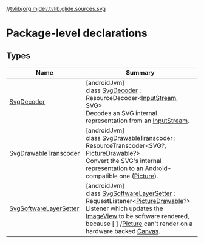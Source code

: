 //[tvlib](../../index.md)/[org.mjdev.tvlib.glide.sources.svg](index.md)

# Package-level declarations

## Types

| Name | Summary |
|---|---|
| [SvgDecoder](-svg-decoder/index.md) | [androidJvm]<br>class [SvgDecoder](-svg-decoder/index.md) : ResourceDecoder&lt;[InputStream](https://developer.android.com/reference/kotlin/java/io/InputStream.html), SVG&gt; <br>Decodes an SVG internal representation from an [InputStream](https://developer.android.com/reference/kotlin/java/io/InputStream.html). |
| [SvgDrawableTranscoder](-svg-drawable-transcoder/index.md) | [androidJvm]<br>class [SvgDrawableTranscoder](-svg-drawable-transcoder/index.md) : ResourceTranscoder&lt;SVG?, [PictureDrawable](https://developer.android.com/reference/kotlin/android/graphics/drawable/PictureDrawable.html)?&gt; <br>Convert the SVG's internal representation to an Android-compatible one ([Picture](https://developer.android.com/reference/kotlin/android/graphics/Picture.html)). |
| [SvgSoftwareLayerSetter](-svg-software-layer-setter/index.md) | [androidJvm]<br>class [SvgSoftwareLayerSetter](-svg-software-layer-setter/index.md) : RequestListener&lt;[PictureDrawable](https://developer.android.com/reference/kotlin/android/graphics/drawable/PictureDrawable.html)?&gt; <br>Listener which updates the [ImageView](https://developer.android.com/reference/kotlin/android/widget/ImageView.html) to be software rendered, because [ ] /[Picture](https://developer.android.com/reference/kotlin/android/graphics/Picture.html) can't render on a hardware backed [Canvas](https://developer.android.com/reference/kotlin/android/graphics/Canvas.html). |
